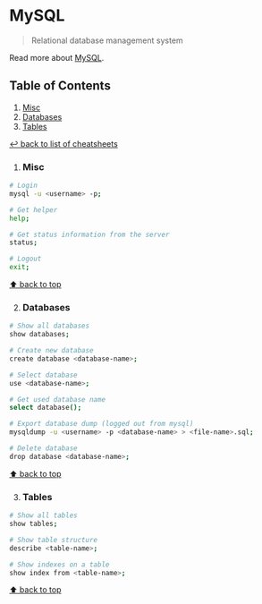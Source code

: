 # MySQL
> Relational database management system

Read more about [MySQL](https://www.mysql.com/).

## Table of Contents

1. [Misc](#misc)
1. [Databases](#databases)
1. [Tables](#tables)

[↩ back to list of cheatsheets](README.md#list-of-cheatsheets)

1. ### Misc

```bash
# Login
mysql -u <username> -p;

# Get helper
help;

# Get status information from the server
status;

# Logout
exit;
```

[⬆ back to top](#table-of-contents)

2. ### Databases

```bash
# Show all databases
show databases;

# Create new database
create database <database-name>;

# Select database
use <database-name>;

# Get used database name
select database();

# Export database dump (logged out from mysql)
mysqldump -u <username> -p <database-name> > <file-name>.sql;

# Delete database
drop database <database-name>;
```

[⬆ back to top](#table-of-contents)

3. ### Tables

```bash
# Show all tables
show tables;

# Show table structure
describe <table-name>;

# Show indexes on a table
show index from <table-name>;
```

[⬆ back to top](#table-of-contents)
